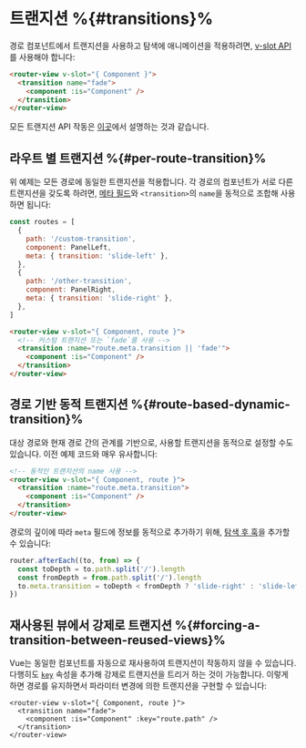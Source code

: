 # 트랜지션 %{#transitions}%

경로 컴포넌트에서 트랜지션을 사용하고 탐색에 애니메이션을 적용하려면,
[v-slot API](/api/#routerview)를 사용해야 합니다:

```html
<router-view v-slot="{ Component }">
  <transition name="fade">
    <component :is="Component" />
  </transition>
</router-view>
```

모든 트랜지션 API 작동은 [이곳](https://vuejs.kr/guide/built-ins/transition.html)에서 설명하는 것과 같습니다.

## 라우트 별 트랜지션 %{#per-route-transition}%

위 예제는 모든 경로에 동일한 트랜지션을 적용합니다.
각 경로의 컴포넌트가 서로 다른 트랜지션을 갖도록 하려면,
[메타 필드](meta.md)와 `<transition>`의 `name`을 동적으로 조합해 사용하면 됩니다:

```js
const routes = [
  {
    path: '/custom-transition',
    component: PanelLeft,
    meta: { transition: 'slide-left' },
  },
  {
    path: '/other-transition',
    component: PanelRight,
    meta: { transition: 'slide-right' },
  },
]
```

```html
<router-view v-slot="{ Component, route }">
  <!-- 커스텀 트랜지션 또는 `fade`를 사용 -->
  <transition :name="route.meta.transition || 'fade'">
    <component :is="Component" />
  </transition>
</router-view>
```

## 경로 기반 동적 트랜지션 %{#route-based-dynamic-transition}%

대상 경로와 현재 경로 간의 관계를 기반으로,
사용할 트랜지션을 동적으로 설정할 수도 있습니다.
이전 예제 코드와 매우 유사합니다:

```html
<!-- 동적인 트랜지션의 name 사용 -->
<router-view v-slot="{ Component, route }">
  <transition :name="route.meta.transition">
    <component :is="Component" />
  </transition>
</router-view>
```

경로의 깊이에 따라 `meta` 필드에 정보를 동적으로 추가하기 위해,
[탐색 후 훅](navigation-guards.md#global-after-hooks)을 추가할 수 있습니다:

```js
router.afterEach((to, from) => {
  const toDepth = to.path.split('/').length
  const fromDepth = from.path.split('/').length
  to.meta.transition = toDepth < fromDepth ? 'slide-right' : 'slide-left'
})
```

## 재사용된 뷰에서 강제로 트랜지션 %{#forcing-a-transition-between-reused-views}%

Vue는 동일한 컴포넌트를 자동으로 재사용하여 트랜지션이 작동하지 않을 수 있습니다.
다행히도 [`key`](https://vuejs.kr/api/built-in-special-attributes.html#key) 속성을 추가해 강제로 트랜지션을 트리거 하는 것이 가능합니다.
이렇게 하면 경로를 유지하면서 파라미터 변경에 의한 트랜지션을 구현할 수 있습니다:

```vue
<router-view v-slot="{ Component, route }">
  <transition name="fade">
    <component :is="Component" :key="route.path" />
  </transition>
</router-view>
```

<!-- TODO: interactive example -->
<!-- See full example [here](https://github.com/vuejs/vue-router/blob/dev/examples/transitions/app.js). -->